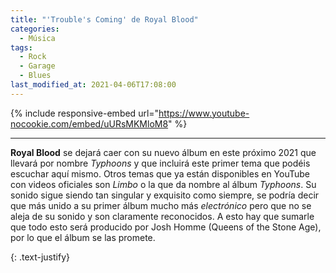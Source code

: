 ```yaml
---
title: "'Trouble's Coming' de Royal Blood"
categories:
  - Música
tags:
  - Rock
  - Garage
  - Blues
last_modified_at: 2021-04-06T17:08:00
---
```


{% include responsive-embed url="https://www.youtube-nocookie.com/embed/uURsMKMloM8" %}

---

**Royal Blood** se dejará caer con su nuevo álbum en este próximo 2021 que llevará por nombre *Typhoons* y que incluirá este primer tema que podéis escuchar aquí mismo. Otros temas que ya están disponibles en YouTube con videos oficiales son *Limbo* o la que da nombre al álbum *Typhoons*. Su sonido sigue siendo tan singular y exquisito como siempre, se podría decir que más unido a su primer álbum mucho más *electrónico* pero que no se aleja de su sonido y son claramente reconocidos. A esto hay que sumarle que todo esto será producido por Josh Homme (Queens of the Stone Age), por lo que el álbum se las promete. 

{: .text-justify}
